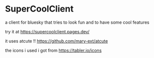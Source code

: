 # SuperCoolClient

a client for bluesky  that tries to look fun and to have some cool features

try it at https://supercoolclient.pages.dev/

it uses atcute !! https://github.com/mary-ext/atcute

the icons i used i got from https://tabler.io/icons
